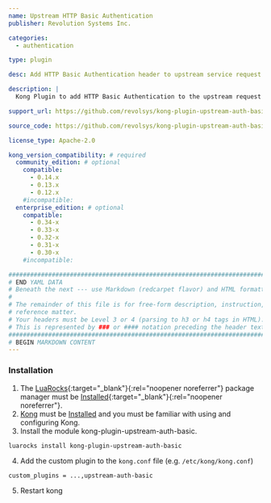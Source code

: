 ```yaml
---
name: Upstream HTTP Basic Authentication
publisher: Revolution Systems Inc.

categories:
  - authentication

type: plugin

desc: Add HTTP Basic Authentication header to upstream service request

description: |
  Kong Plugin to add HTTP Basic Authentication to the upstream request header.

support_url: https://github.com/revolsys/kong-plugin-upstream-auth-basic/issues

source_code: https://github.com/revolsys/kong-plugin-upstream-auth-basic

license_type: Apache-2.0

kong_version_compatibility: # required
  community_edition: # optional
    compatible:
      - 0.14.x
      - 0.13.x
      - 0.12.x
    #incompatible:
  enterprise_edition: # optional
    compatible:
      - 0.34-x
      - 0.33-x
      - 0.32-x
      - 0.31-x
      - 0.30-x
    #incompatible:

###############################################################################
# END YAML DATA
# Beneath the next --- use Markdown (redcarpet flavor) and HTML formatting only.
#
# The remainder of this file is for free-form description, instruction, and
# reference matter.
# Your headers must be Level 3 or 4 (parsing to h3 or h4 tags in HTML).
# This is represented by ### or #### notation preceding the header text.
###############################################################################
# BEGIN MARKDOWN CONTENT
---
```


### Installation

1. The [LuaRocks](http://luarocks.org){:target="_blank"}{:rel="noopener noreferrer"} package manager must be [Installed](https://github.com/luarocks/luarocks/wiki/Download){:target="_blank"}{:rel="noopener noreferrer"}.
2. [Kong](https://konghq.com) must be [Installed](https://konghq.com/install) and you must be familiar with using and configuring Kong.
3. Install the module kong-plugin-upstream-auth-basic.
```
luarocks install kong-plugin-upstream-auth-basic
```
4. Add the custom plugin to the `kong.conf` file (e.g. `/etc/kong/kong.conf`)
```
custom_plugins = ...,upstream-auth-basic
```
5. Restart kong
